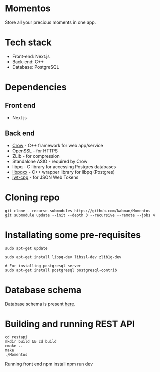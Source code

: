 # Momentos
Store all your precious moments in one app.

# Tech stack
* Front-end: Next.js
* Back-end: C++ 
* Database: PostgreSQL

# Dependencies
## Front end
* Next js
## Back end
* [Crow](https://github.com/CrowCpp/Crow/) - C++ framework for web app/service
* OpenSSL - for HTTPS
* ZLib - for compression
* Standalone ASIO - required by Crow
* libpq - C library for accessing Postgres databases
* [libpqxx](https://github.com/jtv/libpqxx) - C++ wrapper library for libpq (Postgres)
* [jwt-cpp](https://github.com/Thalhammer/jwt-cpp) - for JSON Web Tokens

# Cloning repo
```
git clone --recurse-submodules https://github.com/kabman/Momentos
git submodule update --init --depth 3 --recursive --remote --jobs 4
```

# Installating some pre-requisites
```
sudo apt-get update

sudo apt-get install libpq-dev libssl-dev zlib1g-dev

# For installing postgresql server
sudo apt-get install postgresql postgresql-contrib
```

# Database schema
Database schema is present [here](restapi/mkm_db.sql).

# Building and running REST API
```
cd restapi
mkdir build && cd build
cmake ..
make
./Momentos

```
Running front end
npm install
npm run dev



